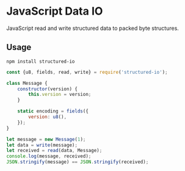 # JavaScript Data IO #
JavaScript read and write structured data to packed byte structures.

## Usage ##

```
npm install structured-io
```

```JavaScript
const {u8, fields, read, write} = require('structured-io');

class Message {
    constructor(version) {
        this.version = version;
    }

    static encoding = fields({
        version: u8(),
    });
}

let message = new Message(1);
let data = write(message);
let received = read(data, Message);
console.log(message, received);
JSON.stringify(message) == JSON.stringify(received);
```
